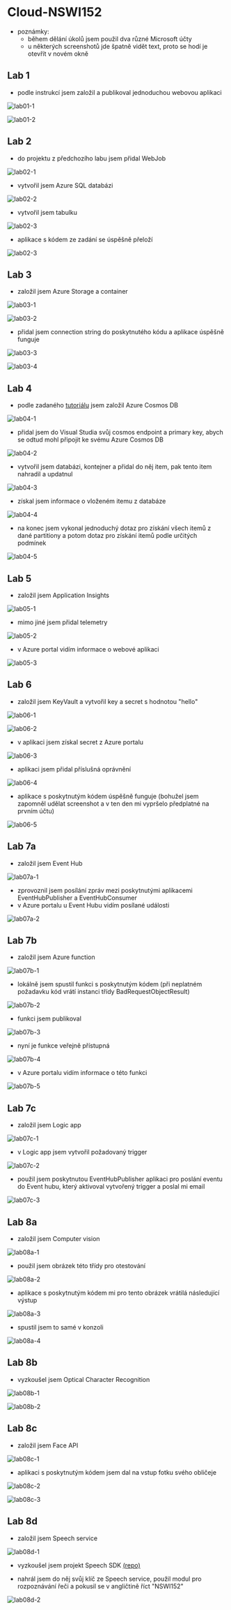 # Cloud-NSWI152

- poznámky:
    - během dělání úkolů jsem použil dva různé Microsoft účty
    - u některých screenshotů jde špatně vidět text, proto se hodí je otevřít v novém okně

## Lab 1
- podle instrukcí jsem založil a publikoval jednoduchou webovou aplikaci

![lab01-1](Lab1-AppServicesDeployment/Lab1-01-VS-publish.png)

![lab01-2](Lab1-AppServicesDeployment/Lab1-02-Published-page.png)


## Lab 2

- do projektu z předchozího labu jsem přidal WebJob

![lab02-1](Lab2-AzureSQL/Lab-2-03-Web-Job.png)

- vytvořil jsem Azure SQL databázi

![lab02-2](Lab2-AzureSQL/Lab-2-01-Database-Created.png)

- vytvořil jsem tabulku

![lab02-3](Lab2-AzureSQL/Lab-2-02-Database-Query.png)

- aplikace s kódem ze zadání se úspěšně přeloží

![lab02-3](Lab2-AzureSQL/Lab-2-04-App-Builded.png)


## Lab 3
- založil jsem Azure Storage a container

![lab03-1](Lab3-AzureBlobStorage/Lab3-01-Storage-Created.png)

![lab03-2](Lab3-AzureBlobStorage/Lab3-02-Container-Created.png)

- přidal jsem connection string do poskytnutého kódu a aplikace úspěšně funguje

![lab03-3](Lab3-AzureBlobStorage/Lab3-03-Successful-build.png)

![lab03-4](Lab3-AzureBlobStorage/Lab3-04-Web-Page.png)


## Lab 4
- podle zadaného [tutoriálu](https://learn.microsoft.com/en-us/azure/cosmos-db/nosql/quickstart-dotnet?tabs=azure-portal%2Cwindows%2Cpasswordless%2Csign-in-azure-cli) jsem založil Azure Cosmos DB

![lab04-1](Lab4-AzureCosmosDB/Lab-4-01-CreateCosmosDB.png)

- přidal jsem do Visual Studia svůj cosmos endpoint a primary key, abych se odtud mohl připojit ke svému Azure Cosmos DB

![lab04-2](Lab4-AzureCosmosDB/Lab-4-02-Authentication.png)

- vytvořil jsem databázi, kontejner a přidal do něj item, pak tento item nahradil a updatnul

![lab04-3](Lab4-AzureCosmosDB/Lab-4-03-SimpleDatabase.png)

- získal jsem informace o vloženém itemu z databáze

![lab04-4](Lab4-AzureCosmosDB/Lab-4-04-ItemRead.png)

- na konec jsem vykonal jednoduchý dotaz pro získání všech itemů z dané partitiony a potom dotaz pro získání itemů podle určitých podmínek

![lab04-5](Lab4-AzureCosmosDB/Lab-4-05-ItemQuery.png)


## Lab 5

- založil jsem Application Insights

![lab05-1](Lab5-ApplicationInsights/Lab5-01-Applications-Insights-created.png)

- mimo jiné jsem přidal telemetry

![lab05-2](Lab5-ApplicationInsights/Lab5-02-Telemetry-added.png)

- v Azure portal vidím informace o webové aplikaci

![lab05-3](Lab5-ApplicationInsights/Lab5-03-App-Insight.png)

## Lab 6

- založil jsem KeyVault a vytvořil key a secret s hodnotou "hello"

![lab06-1](Lab6-AzureKeyVault/Lab6-02-create-key.png)

![lab06-2](Lab6-AzureKeyVault/Lab6-01-create-secret.png)

- v aplikaci jsem získal secret z Azure portalu

![lab06-3](Lab6-AzureKeyVault/Lab6-03-code-execution.png)

- aplikaci jsem přidal příslušná oprávnění

![lab06-4](Lab6-AzureKeyVault/Lab6-04-permission-settings.png)

- aplikace s poskytnutým kódem úspěšně funguje (bohužel jsem zapomněl udělat screenshot a v ten den mi vypršelo předplatné na prvním účtu)

![lab06-5](Lab6-AzureKeyVault/Lab6-05-Code.png)


## Lab 7a

- založil jsem Event Hub

![lab07a-1](Lab7-Serverless/Lab7a-01-EventHubCreated.png)

- zprovoznil jsem posílání zpráv mezi poskytnutými aplikacemi EventHubPublisher a EventHubConsumer
- v Azure portalu u Event Hubu vidím posílané události

![lab07a-2](Lab7-Serverless/Lab7a-02-EventHubMessage.png)


## Lab 7b

- založil jsem Azure function

![lab07b-1](Lab7-Serverless/Lab7b-01-FunctionCreated.png)

- lokálně jsem spustil funkci s poskytnutým kódem (při neplatném požadavku kód vrátí instanci třídy BadRequestObjectResult)

![lab07b-2](Lab7-Serverless/Lab7b-02-FunctionLocal.png)

- funkci jsem publikoval

![lab07b-3](Lab7-Serverless/Lab7b-03-FunctionPublished.png)

- nyní je funkce veřejně přístupná

![lab07b-4](Lab7-Serverless/Lab7b-04-FunctionPublic.png)

- v Azure portalu vidím informace o této funkci

![lab07b-5](Lab7-Serverless/Lab7b-05-FunctionPublic2.png)


## Lab 7c

- založil jsem Logic app

![lab07c-1](Lab7-Serverless/Lab7c-01-LogicAppCreated.png)

- v Logic app jsem vytvořil požadovaný trigger

![lab07c-2](Lab7-Serverless/Lab7c-02-Workflow.png)


- použil jsem poskytnutou EventHubPublisher aplikaci pro poslání eventu do Event hubu, který aktivoval vytvořený trigger a poslal mi email

![lab07c-3](Lab7-Serverless/Lab7c-03-Email.png)


## Lab 8a

- založil jsem Computer vision

![lab08a-1](Lab8-CognitiveServices/Lab8a-01-ComputerVisionCreated.png)

- použil jsem obrázek této třídy pro otestování

![lab08a-2](Lab8-CognitiveServices/classroom.jpg)

- aplikace s poskytnutým kódem mi pro tento obrázek vrátilá následující výstup

![lab08a-3](Lab8-CognitiveServices/Lab8a-02-ComputerVisionClassroom.png)

- spustil jsem to samé v konzoli

![lab08a-4](Lab8-CognitiveServices/Lab8a-03-ComputerVisionConsole.png)


## Lab 8b

- vyzkoušel jsem Optical Character Recognition

![lab08b-1](Lab8-CognitiveServices/ocr_1_image.jpg)

![lab08b-2](Lab8-CognitiveServices/Lab8b-01-OCR.png)


## Lab 8c

- založil jsem Face API

![lab08c-1](Lab8-CognitiveServices/Lab8c-01-FaceAPICreated.png)

- aplikaci s poskytnutým kódem jsem dal na vstup fotku svého obličeje

![lab08c-2](Lab8-CognitiveServices/face.png)

![lab08c-3](Lab8-CognitiveServices/Lab8c-02-Output.png)


## Lab 8d

- založil jsem Speech service

![lab08d-1](Lab8-CognitiveServices/Lab8d-01-SpeechServiceCreated.png)

- vyzkoušel jsem projekt Speech SDK [(repo)](https://github.com/Azure-Samples/cognitive-services-speech-sdk)

- nahrál jsem do něj svůj klíč ze Speech service, použil modul pro rozpoznávání řeči a pokusil se v angličtině říct "NSWI152"

![lab08d-2](Lab8-CognitiveServices/Lab8d-02-SpeechServiceTest.png)

